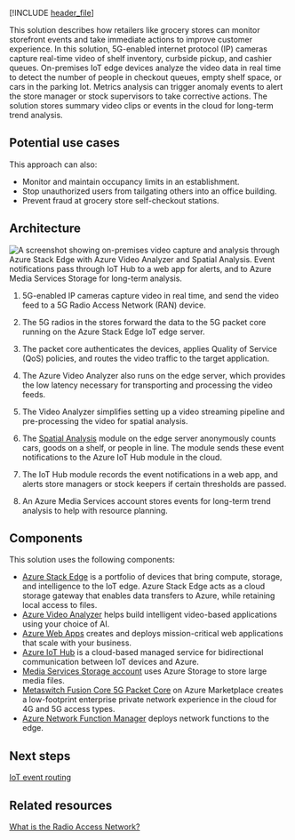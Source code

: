 [!INCLUDE [header_file](../../../includes/sol-idea-header.md)]

This solution describes how retailers like grocery stores can monitor storefront events and take immediate actions to improve customer experience. In this solution, 5G-enabled internet protocol (IP) cameras capture real-time video of shelf inventory, curbside pickup, and cashier queues. On-premises IoT edge devices analyze the video data in real time to detect the number of people in checkout queues, empty shelf space, or cars in the parking lot. Metrics analysis can trigger anomaly events to alert the store manager or stock supervisors to take corrective actions. The solution stores summary video clips or events in the cloud for long-term trend analysis.

## Potential use cases

This approach can also:

- Monitor and maintain occupancy limits in an establishment.
- Stop unauthorized users from tailgating others into an office building.
- Prevent fraud at grocery store self-checkout stations.

## Architecture

![A screenshot showing on-premises video capture and analysis through Azure Stack Edge with Azure Video Analyzer and Spatial Analysis. Event notifications pass through IoT Hub to a web app for alerts, and to Azure Media Services Storage for long-term analysis.](./media/media/image1.png)

1. 5G-enabled IP cameras capture video in real time, and send the video feed to a 5G Radio Access Network (RAN) device.
   
1. The 5G radios in the stores forward the data to the 5G packet core running on the Azure Stack Edge IoT edge server.
   
1. The packet core authenticates the devices, applies Quality of Service (QoS) policies, and routes the video traffic to the target application.
   
1. The Azure Video Analyzer also runs on the edge server, which provides the low latency necessary for transporting and processing the video feeds.
   
1. The Video Analyzer simplifies setting up a video streaming pipeline and pre-processing the video for spatial analysis.
   
1. The [Spatial Analysis](/azure/cognitive-services/computer-vision/intro-to-spatial-analysis-public-preview) module on the edge server anonymously counts cars, goods on a shelf, or people in line. The module sends these event notifications to the Azure IoT Hub module in the cloud.
   
1. The IoT Hub module records the event notifications in a web app, and alerts store managers or stock keepers if certain thresholds are passed.
   
1. An Azure Media Services account stores events for long-term trend analysis to help with resource planning.

## Components

This solution uses the following components:

- [Azure Stack Edge](https://azure.microsoft.com/products/azure-stack/edge/) is a portfolio of devices that bring compute, storage, and intelligence to the IoT edge. Azure Stack Edge acts as a cloud storage gateway that enables data transfers to Azure, while retaining local access to files.
- [Azure Video Analyzer](https://azure.microsoft.com/products/video-analyzer/) helps build intelligent video-based applications using your choice of AI.
- [Azure Web Apps](https://azure.microsoft.com/services/app-service/web/) creates and deploys mission-critical web applications that scale with your business.
- [Azure IoT Hub](https://azure.microsoft.com/en-us/services/iot-hub/) is a cloud-based managed service for bidirectional communication between IoT devices and Azure.
- [Media Services Storage account](https://azure.microsoft.com/services/media-services/) uses Azure Storage to store large media files.
- [Metaswitch Fusion Core 5G Packet Core](https://azuremarketplace.microsoft.com/marketplace/apps/metaswitch.fusioncore_0-1-0?tab=Overview) on Azure Marketplace creates a low-footprint enterprise private network experience in the cloud for 4G and 5G access types.
- [Azure Network Function Manager](https://azure.microsoft.com/search/?q=network+function+manager) deploys network functions to the edge.

## Next steps

[IoT event routing](/azure/architecture/example-scenario/iot/event-routing)

## Related resources

[What is the Radio Access Network?](https://www.sdxcentral.com/5g/ran/definitions/radio-access-network/)
